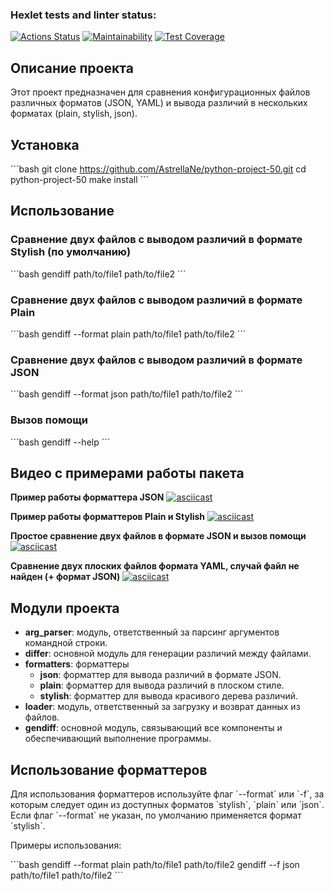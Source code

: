 
### Hexlet tests and linter status:
[![Actions Status](https://github.com/AstrellaNe/python-project-50/actions/workflows/hexlet-check.yml/badge.svg)](https://github.com/AstrellaNe/python-project-50/actions)
[![Maintainability](https://api.codeclimate.com/v1/badges/a8b02b8e203dc4a94661/maintainability)](https://codeclimate.com/github/AstrellaNe/python-project-50/maintainability)
[![Test Coverage](https://api.codeclimate.com/v1/badges/a8b02b8e203dc4a94661/test_coverage)](https://codeclimate.com/github/AstrellaNe/python-project-50/test_coverage)

## Описание проекта

Этот проект предназначен для сравнения конфигурационных файлов различных форматов (JSON, YAML) и вывода различий в нескольких форматах (plain, stylish, json).

## Установка

\`\`\`bash
git clone https://github.com/AstrellaNe/python-project-50.git
cd python-project-50
make install
\`\`\`

## Использование

### Сравнение двух файлов с выводом различий в формате Stylish (по умолчанию)

\`\`\`bash
gendiff path/to/file1 path/to/file2
\`\`\`

### Сравнение двух файлов с выводом различий в формате Plain

\`\`\`bash
gendiff --format plain path/to/file1 path/to/file2
\`\`\`

### Сравнение двух файлов с выводом различий в формате JSON

\`\`\`bash
gendiff --format json path/to/file1 path/to/file2
\`\`\`

### Вызов помощи

\`\`\`bash
gendiff --help
\`\`\`

## Видео с примерами работы пакета

**Пример работы форматтера JSON**
[![asciicast](https://asciinema.org/a/XuSt15fRljYBIwN1IGrcT2Knn.svg)](https://asciinema.org/a/XuSt15fRljYBIwN1IGrcT2Knn)

**Пример работы форматтеров Plain и Stylish**
[![asciicast](https://asciinema.org/a/vE6SCX1Zk25hjAXImyS3TckB9.svg)](https://asciinema.org/a/vE6SCX1Zk25hjAXImyS3TckB9)

**Простое сравнение двух файлов в формате JSON и вызов помощи**
[![asciicast](https://asciinema.org/a/DfCMzLrpG3Gc2JdQ4WinhhCPD.svg)](https://asciinema.org/a/DfCMzLrpG3Gc2JdQ4WinhhCPD)

**Сравнение двух плоских файлов формата YAML, случай файл не найден (+ формат JSON)**
[![asciicast](https://asciinema.org/a/cIO7yVg654FZzgUvCy3xPdyfp.svg)](https://asciinema.org/a/cIO7yVg654FZzgUvCy3xPdyfp)

## Модули проекта

- **arg_parser**: модуль, ответственный за парсинг аргументов командной строки.
- **differ**: основной модуль для генерации различий между файлами.
- **formatters**: форматтеры
  - **json**: форматтер для вывода различий в формате JSON.
  - **plain**: форматтер для вывода различий в плоском стиле.
  - **stylish**: форматтер для вывода красивого дерева различий.
- **loader**: модуль, ответственный за загрузку и возврат данных из файлов.
- **gendiff**: основной модуль, связывающий все компоненты и обеспечивающий выполнение программы.

## Использование форматтеров

Для использования форматтеров используйте флаг \`--format\` или \`-f\`, за которым следует один из доступных форматов \`stylish\`, \`plain\` или \`json\`. Если флаг \`--format\` не указан, по умолчанию применяется формат \`stylish\`.

Примеры использования:

\`\`\`bash
gendiff --format plain path/to/file1 path/to/file2
gendiff --f json path/to/file1 path/to/file2
\`\`\`